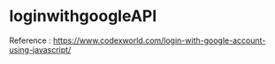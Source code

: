 # loginwithgoogleAPI

Reference : https://www.codexworld.com/login-with-google-account-using-javascript/
